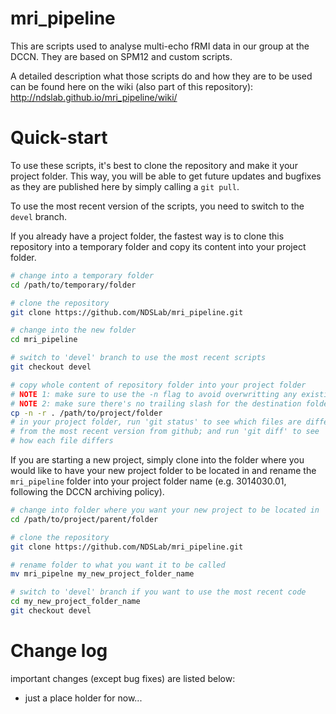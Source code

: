 mri_pipeline
============

This are scripts used to analyse multi-echo fRMI data in our group at the DCCN. They are based on SPM12 and custom scripts.

A detailed description what those scripts do and how they are to be used can be found here on the wiki (also part of this repository):
http://ndslab.github.io/mri_pipeline/wiki/

Quick-start
===============================

To use these scripts, it's best to clone the repository and make it your project folder. This way, you will be able to get future updates and bugfixes as they are 
published here by simply calling a `git pull`.

To use the most recent version of the scripts, you need to switch to the `devel` branch. 

If you already have a project folder, the fastest way is to clone this repository into a temporary folder and copy its content into your project folder.

```bash
# change into a temporary folder
cd /path/to/temporary/folder

# clone the repository
git clone https://github.com/NDSLab/mri_pipeline.git

# change into the new folder
cd mri_pipeline

# switch to 'devel' branch to use the most recent scripts
git checkout devel

# copy whole content of repository folder into your project folder
# NOTE 1: make sure to use the -n flag to avoid overwritting any existing scripts. 
# NOTE 2: make sure there's no trailing slash for the destination folder! 
cp -n -r . /path/to/project/folder
# in your project folder, run 'git status' to see which files are different
# from the most recent version from github; and run 'git diff' to see 
# how each file differs
```

If you are starting a new project, simply clone into the folder where you would like to have your new project folder to be located in and rename the `mri_pipeline` folder into your project folder name (e.g. 3014030.01, following the DCCN archiving policy).

```bash
# change into folder where you want your new project to be located in
cd /path/to/project/parent/folder

# clone the repository
git clone https://github.com/NDSLab/mri_pipeline.git

# rename folder to what you want it to be called
mv mri_pipelne my_new_project_folder_name

# switch to 'devel' branch if you want to use the most recent code
cd my_new_project_folder_name
git checkout devel
```



Change log
===============

important changes (except bug fixes) are listed below:

* just a place holder for now... 
